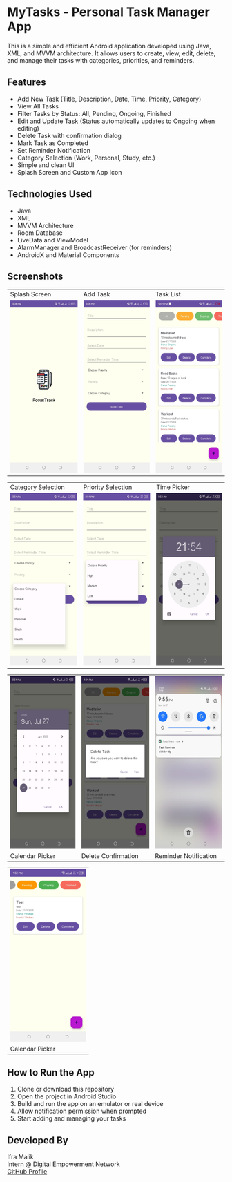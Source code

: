 # MyTasks - Personal Task Manager App

This is a simple and efficient Android application developed using Java, XML, and MVVM architecture. It allows users to create, view, edit, delete, and manage their tasks with categories, priorities, and reminders.

## Features

- Add New Task (Title, Description, Date, Time, Priority, Category)
- View All Tasks
- Filter Tasks by Status: All, Pending, Ongoing, Finished
- Edit and Update Task (Status automatically updates to Ongoing when editing)
- Delete Task with confirmation dialog
- Mark Task as Completed
- Set Reminder Notification 
- Category Selection (Work, Personal, Study, etc.)
- Simple and clean UI
- Splash Screen and Custom App Icon

## Technologies Used

- Java
- XML
- MVVM Architecture
- Room Database
- LiveData and ViewModel
- AlarmManager and BroadcastReceiver (for reminders)
- AndroidX and Material Components

  
## Screenshots

<table>
   <tr>
    <td>Splash Screen</td>
    <td>Add Task</td>
    <td>Task List</td>
  </tr>
  <tr>
    <td><img src="screenshots/splash.jpeg" height="400"></td>
    <td><img src="screenshots/add_task.jpeg" height="400"></td>
    <td><img src="screenshots/task_list.jpeg" height="400"></td>
  </tr>
 
</table>
<table>
  <tr>
    <td>Category Selection</td>
    <td>Priority Selection</td>
    <td>Time Picker</td>
  </tr>
  <tr>
    <td><img src="screenshots/category.jpeg" height="400"></td>
    <td><img src="screenshots/priority.jpeg" height="400"></td>
    <td><img src="screenshots/time.jpeg" height="400"></td>
  </tr>
  
</table>
<table>
  <tr>
    <td><img src="screenshots/calendar.jpeg" height="400"></td>
    <td><img src="screenshots/delete_task.jpeg" height="400"></td>
    <td><img src="screenshots/reminder.jpeg" height="400"></td>
  </tr>
  <tr>
    <td>Calendar Picker</td>
    <td>Delete Confirmation</td>
    <td>Reminder Notification</td>
  </tr>
</table>
<table>
  <tr>
    <td><img src="screenshots/finished_task.jpeg" height="400"></td>
    </tr>
  <tr>
    <td>Calendar Picker</td>
    </tr>
</table>


## How to Run the App

1. Clone or download this repository
2. Open the project in Android Studio
3. Build and run the app on an emulator or real device
4. Allow notification permission when prompted
5. Start adding and managing your tasks



## Developed By

  
Ifra Malik  
Intern @ Digital Empowerment Network  
[GitHub Profile](https://github.com/ifra489)
